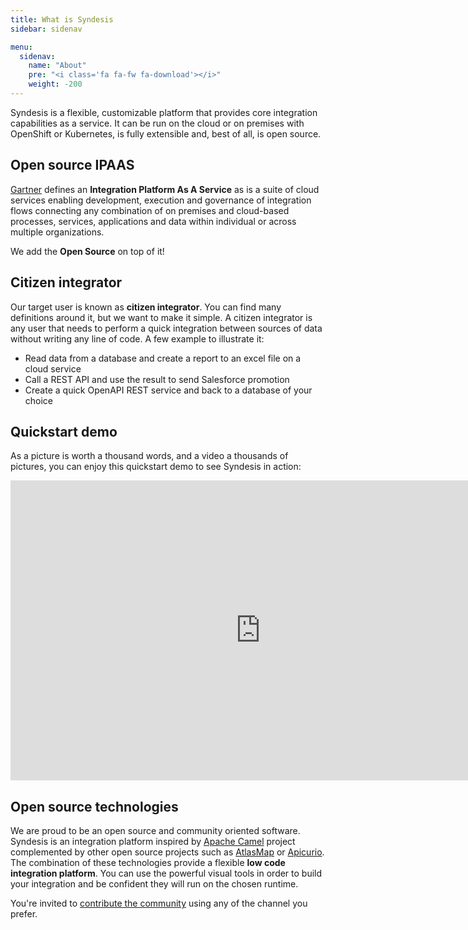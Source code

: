 ```yaml
---
title: What is Syndesis
sidebar: sidenav

menu:
  sidenav:
    name: "About"
    pre: "<i class='fa fa-fw fa-download'></i>"
    weight: -200
---
```


Syndesis is a flexible, customizable platform that provides core integration capabilities as a service. It can be run on the cloud or on premises with OpenShift or Kubernetes, is fully extensible and, best of all, is open source.

## Open source IPAAS

[Gartner](https://www.gartner.com/en/information-technology/glossary/information-platform-as-a-service-ipaas) defines an **Integration Platform As A Service** as is a suite of cloud services enabling development, execution and governance of integration flows connecting any combination of on premises and cloud-based processes, services, applications and data within individual or across multiple organizations.

We add the **Open Source** on top of it!

## Citizen integrator

Our target user is known as **citizen integrator**. You can find many definitions around it, but we want to make it simple. A citizen integrator is any user that needs to perform a quick integration between sources of data without writing any line of code. A few example to illustrate it:

* Read data from a database and create a report to an excel file on a cloud service
* Call a REST API and use the result to send Salesforce promotion
* Create a quick OpenAPI REST service and back to a database of your choice

## Quickstart demo

As a picture is worth a thousand words, and a video a thousands of pictures, you can enjoy this quickstart demo to see Syndesis in action:

<iframe width="800" height="480" src="https://www.youtube.com/embed/zyW5FEUBGOk" frameborder="0" allow="accelerometer; autoplay; encrypted-media; gyroscope; picture-in-picture" allowfullscreen></iframe>

## Open source technologies

We are proud to be an open source and community oriented software. Syndesis is an integration platform inspired by [Apache Camel](https://camel.apache.org/) project complemented by other open source projects such as [AtlasMap](https://www.atlasmap.io/) or [Apicurio](https://www.apicur.io/). The combination of these technologies provide a flexible **low code integration platform**. You can use the powerful visual tools in order to build your integration and be confident they will run on the chosen runtime.

You're invited to [contribute the community](/community/) using any of the channel you prefer.


